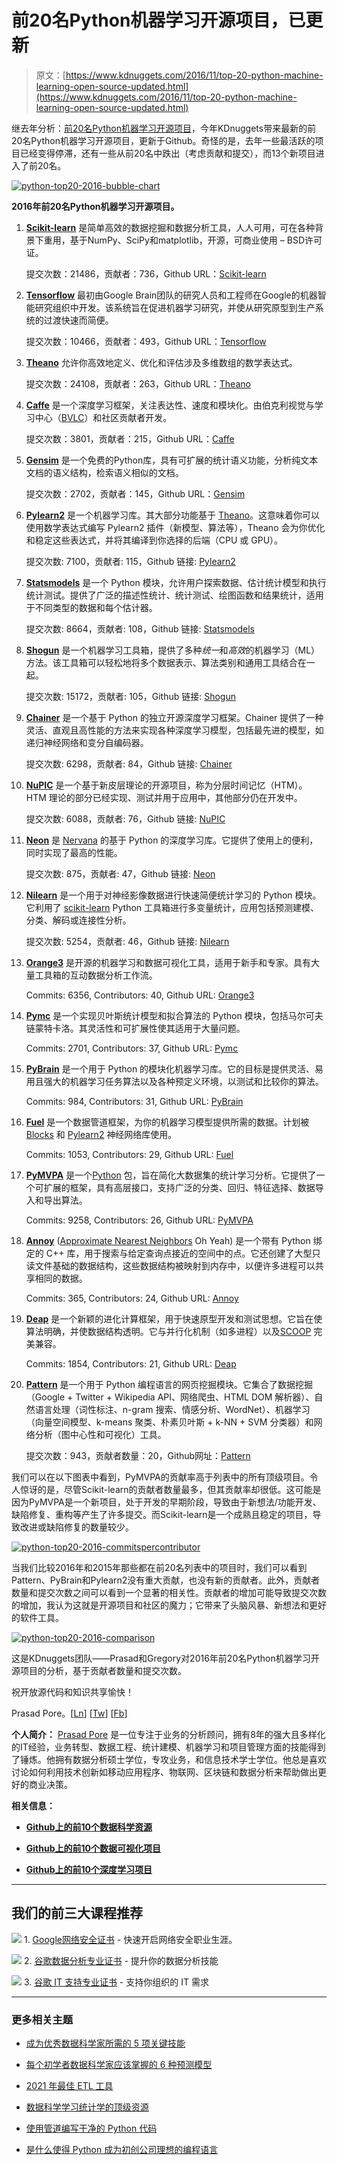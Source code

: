 # 前20名Python机器学习开源项目，已更新

> 原文：[https://www.kdnuggets.com/2016/11/top-20-python-machine-learning-open-source-updated.html](https://www.kdnuggets.com/2016/11/top-20-python-machine-learning-open-source-updated.html)

继去年分析：[前20名Python机器学习开源项目](/2015/06/top-20-python-machine-learning-open-source-projects.html "Top 20 Python Machine Learning Open Source Projects")，今年KDnuggets带来最新的前20名Python机器学习开源项目，更新于Github。奇怪的是，去年一些最活跃的项目已经变得停滞，还有一些从前20名中跌出（考虑贡献和提交），而13个新项目进入了前20名。

[![python-top20-2016-bubble-chart](../Images/9a96037518221555e0eaeec58b725706.png)](/wp-content/uploads/python-top20-2016-bubble-chart.png)

**2016年前20名Python机器学习开源项目。**

1.  **[Scikit-learn](http://scikit-learn.org/)** 是简单高效的数据挖掘和数据分析工具，人人可用，可在各种背景下重用，基于NumPy、SciPy和matplotlib，开源，可商业使用 – BSD许可证。

    提交次数：21486，贡献者：736，Github URL：[Scikit-learn](https://github.com/scikit-learn/scikit-learn)

1.  **[Tensorflow](https://www.tensorflow.org/)** 最初由Google Brain团队的研究人员和工程师在Google的机器智能研究组织中开发。该系统旨在促进机器学习研究，并使从研究原型到生产系统的过渡快速而简便。

    提交次数：10466，贡献者：493，Github URL：[Tensorflow](https://github.com/tensorflow/tensorflow)

1.  **[Theano](http://deeplearning.net/software/theano/)** 允许你高效地定义、优化和评估涉及多维数组的数学表达式。

    提交次数：24108，贡献者：263，Github URL：[Theano](https://github.com/Theano/Theano)

1.  **[Caffe](http://caffe.berkeleyvision.org/)** 是一个深度学习框架，关注表达性、速度和模块化。由伯克利视觉与学习中心（[BVLC](http://bvlc.eecs.berkeley.edu/)）和社区贡献者开发。

    提交次数：3801，贡献者：215，Github URL：[Caffe](https://github.com/BVLC/caffe)

1.  **[Gensim](https://radimrehurek.com/gensim/)** 是一个免费的Python库，具有可扩展的统计语义功能，分析纯文本文档的语义结构，检索语义相似的文档。

    提交次数：2702，贡献者：145，Github URL：[Gensim](https://github.com/RaRe-Technologies/gensim)

1.  **[Pylearn2](http://deeplearning.net/software/pylearn2/)** 是一个机器学习库。其大部分功能基于 [Theano](http://deeplearning.net/software/theano/)。这意味着你可以使用数学表达式编写 Pylearn2 插件（新模型、算法等），Theano 会为你优化和稳定这些表达式，并将其编译到你选择的后端（CPU 或 GPU）。

    提交次数: 7100，贡献者: 115，Github 链接: [Pylearn2](https://github.com/lisa-lab/pylearn2)

1.  **[Statsmodels](http://statsmodels.sourceforge.net/)** 是一个 Python 模块，允许用户探索数据、估计统计模型和执行统计测试。提供了广泛的描述性统计、统计测试、绘图函数和结果统计，适用于不同类型的数据和每个估计器。

    提交次数: 8664，贡献者: 108，Github 链接: [Statsmodels](https://github.com/statsmodels/statsmodels/)

1.  **[Shogun](http://shogun-toolbox.org/)** 是一个机器学习工具箱，提供了多种*统一*和*高效*的机器学习（ML）方法。该工具箱可以轻松地将多个数据表示、算法类别和通用工具结合在一起。

    提交次数: 15172，贡献者: 105，Github 链接: [Shogun](https://github.com/shogun-toolbox/shogun)

1.  **[Chainer](http://chainer.org/)** 是一个基于 Python 的独立开源深度学习框架。Chainer 提供了一种灵活、直观且高性能的方法来实现各种深度学习模型，包括最先进的模型，如递归神经网络和变分自编码器。

    提交次数: 6298，贡献者: 84，Github 链接: [Chainer](https://github.com/pfnet/chainer)

1.  **[NuPIC](http://numenta.org/)** 是一个基于新皮层理论的开源项目，称为分层时间记忆（HTM）。HTM 理论的部分已经实现、测试并用于应用中，其他部分仍在开发中。

    提交次数: 6088，贡献者: 76，Github 链接: [NuPIC](https://github.com/numenta/nupic)

1.  **[Neon](http://neon.nervanasys.com/)** 是 [Nervana](http://nervanasys.com/) 的基于 Python 的深度学习库。它提供了使用上的便利，同时实现了最高的性能。

    提交次数: 875，贡献者: 47，Github 链接: [Neon](https://github.com/NervanaSystems/neon)

1.  **[Nilearn](https://nilearn.github.io/)** 是一个用于对神经影像数据进行快速简便统计学习的 Python 模块。它利用了 [scikit-learn](http://scikit-learn.org/) Python 工具箱进行多变量统计，应用包括预测建模、分类、解码或连接性分析。

    提交次数: 5254，贡献者: 46，Github 链接: [Nilearn](https://github.com/nilearn/nilearn)

1.  **[Orange3](http://orange.biolab.si/orange3/)** 是开源的机器学习和数据可视化工具，适用于新手和专家。具有大量工具箱的互动数据分析工作流。

    Commits: 6356, Contributors: 40, Github URL: [Orange3](https://github.com/biolab/orange3)

1.  **[Pymc](https://pymc-devs.github.io/pymc/README.html)** 是一个实现贝叶斯统计模型和拟合算法的 Python 模块，包括马尔可夫链蒙特卡洛。其灵活性和可扩展性使其适用于大量问题。

    Commits: 2701, Contributors: 37, Github URL: [Pymc](https://github.com/pymc-devs/pymc)

1.  **[PyBrain](http://pybrain.org/)** 是一个用于 Python 的模块化机器学习库。它的目标是提供灵活、易用且强大的机器学习任务算法以及各种预定义环境，以测试和比较你的算法。

    Commits: 984, Contributors: 31, Github URL: [PyBrain](https://github.com/pybrain/pybrain)

1.  **[Fuel](https://fuel.readthedocs.io/)** 是一个数据管道框架，为你的机器学习模型提供所需的数据。计划被[Blocks](https://github.com/mila-udem/blocks) 和 [Pylearn2](https://github.com/lisa-lab/pylearn2) 神经网络库使用。

    Commits: 1053, Contributors: 29, Github URL: [Fuel](https://github.com/mila-udem/fuel)

1.  **[PyMVPA](http://www.pymvpa.org/)** 是一个[Python](https://www.python.org/) 包，旨在简化大数据集的统计学习分析。它提供了一个可扩展的框架，具有高层接口，支持广泛的分类、回归、特征选择、数据导入和导出算法。

    Commits: 9258, Contributors: 26, Github URL: [PyMVPA](https://github.com/PyMVPA/PyMVPA)

1.  **[Annoy](https://pypi.python.org/pypi/annoy)** ([Approximate Nearest Neighbors](https://en.wikipedia.org/wiki/Nearest_neighbor_search#Approximate_nearest_neighbor) Oh Yeah) 是一个带有 Python 绑定的 C++ 库，用于搜索与给定查询点接近的空间中的点。它还创建了大型只读文件基础的数据结构，这些数据结构被映射到内存中，以便许多进程可以共享相同的数据。

    Commits: 365, Contributors: 24, Github URL: [Annoy](https://github.com/spotify/annoy)

1.  **[Deap](https://pypi.python.org/pypi/deap)** 是一个新颖的进化计算框架，用于快速原型开发和测试思想。它旨在使算法明确，并使数据结构透明。它与并行化机制（如多进程）以及[SCOOP](https://scoop.googlecode.com/) 完美兼容。

    Commits: 1854, Contributors: 21, Github URL: [Deap](https://github.com/deap/deap)

1.  **[Pattern](https://pypi.python.org/pypi/Pattern)** 是一个用于 Python 编程语言的网页挖掘模块。它集合了数据挖掘（Google + Twitter + Wikipedia API、网络爬虫、HTML DOM 解析器）、自然语言处理（词性标注、n-gram 搜索、情感分析、WordNet）、机器学习（向量空间模型、k-means 聚类、朴素贝叶斯 + k-NN + SVM 分类器）和网络分析（图中心性和可视化）工具。

    提交次数：943，贡献者数量：20，Github网址：[Pattern](https://github.com/clips/pattern)

我们可以在以下图表中看到，PyMVPA的贡献率高于列表中的所有顶级项目。令人惊讶的是，尽管Scikit-learn的贡献者数量最多，但其贡献率却很低。这可能是因为PyMVPA是一个新项目，处于开发的早期阶段，导致由于新想法/功能开发、缺陷修复、重构等产生了许多提交。而Scikit-learn是一个成熟且稳定的项目，导致改进或缺陷修复的数量较少。

[![python-top20-2016-commitspercontributor](../Images/fe49c038db44d6da2445e3be7ad11f13.png)](/wp-content/uploads/python-top20-2016-CommitsPerContributor-e1479736475540.png)

当我们比较2016年和2015年那些都在前20名列表中的项目时，我们可以看到Pattern、PyBrain和Pylearn2没有重大贡献，也没有新的贡献者。此外，贡献者数量和提交次数之间可以看到一个显著的相关性。贡献者的增加可能导致提交次数的增加，我认为这就是开源项目和社区的魔力；它带来了头脑风暴、新想法和更好的软件工具。

[![python-top20-2016-comparison](../Images/fe3f47943a77b1072ce0e81a799448fa.png)](/wp-content/uploads/python-top20-2016-comparison.png)

这是KDnuggets团队——Prasad和Gregory对2016年前20名Python机器学习开源项目的分析，基于贡献者数量和提交次数。

祝开放源代码和知识共享愉快！

Prasad Pore。[[Ln](https://www.linkedin.com/in/prasadpore)] [[Tw](https://twitter.com/prasadpore)] [[Fb](https://www.facebook.com/BusinessAnalyticsUnicorn)]

**个人简介：** [Prasad Pore](https://www.linkedin.com/in/prasadpore) 是一位专注于业务的分析顾问，拥有8年的强大且多样化的IT经验，业务转型、数据工程、统计建模、机器学习和项目管理方面的技能得到了锤炼。他拥有数据分析硕士学位，专攻业务，和信息技术学士学位。他总是喜欢讨论如何利用技术创新如移动应用程序、物联网、区块链和数据分析来帮助做出更好的商业决策。

**相关信息：**

+   [**Github上的前10个数据科学资源**](/2016/03/top-10-data-science-github.html)

+   [**Github上的前10个数据可视化项目**](/2016/02/top-10-data-visualization-github.html)

+   [**Github上的前10个深度学习项目**](/2016/01/top-10-deep-learning-github.html)

* * *

## 我们的前三大课程推荐

![](../Images/0244c01ba9267c002ef39d4907e0b8fb.png) 1\. [Google网络安全证书](https://www.kdnuggets.com/google-cybersecurity) - 快速开启网络安全职业生涯。

![](../Images/e225c49c3c91745821c8c0368bf04711.png) 2\. [谷歌数据分析专业证书](https://www.kdnuggets.com/google-data-analytics) - 提升你的数据分析技能

![](../Images/0244c01ba9267c002ef39d4907e0b8fb.png) 3\. [谷歌 IT 支持专业证书](https://www.kdnuggets.com/google-itsupport) - 支持你组织的 IT 需求

* * *

### 更多相关主题

+   [成为优秀数据科学家所需的 5 项关键技能](https://www.kdnuggets.com/2021/12/5-key-skills-needed-become-great-data-scientist.html)

+   [每个初学者数据科学家应该掌握的 6 种预测模型](https://www.kdnuggets.com/2021/12/6-predictive-models-every-beginner-data-scientist-master.html)

+   [2021 年最佳 ETL 工具](https://www.kdnuggets.com/2021/12/mozart-best-etl-tools-2021.html)

+   [数据科学学习统计学的顶级资源](https://www.kdnuggets.com/2021/12/springboard-top-resources-learn-data-science-statistics.html)

+   [使用管道编写干净的 Python 代码](https://www.kdnuggets.com/2021/12/write-clean-python-code-pipes.html)

+   [是什么使得 Python 成为初创公司理想的编程语言](https://www.kdnuggets.com/2021/12/makes-python-ideal-programming-language-startups.html)

